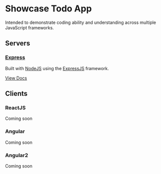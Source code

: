 # Showcase Todo App
Intended to demonstrate coding ability and understanding across multiple JavaScript frameworks.

## Servers
### [Express](server-express/)
Built with [NodeJS](https://nodejs.org/en/) using the [ExpressJS](https://expressjs.com/) framework.

[View Docs](server-express/README.MD)


## Clients

### ReactJS
Coming soon

### Angular
Coming soon

### Angular2
Coming soon